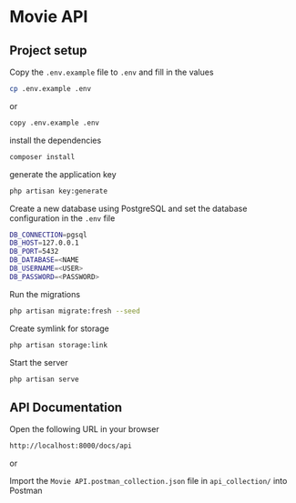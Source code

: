 # Movie API

## Project setup

Copy the `.env.example` file to `.env` and fill in the values

```bash
cp .env.example .env
```

or

```bash
copy .env.example .env
```

install the dependencies

```bash
composer install
```

generate the application key

```bash
php artisan key:generate
```

Create a new database using PostgreSQL and set the database configuration in the `.env` file

```bash
DB_CONNECTION=pgsql
DB_HOST=127.0.0.1
DB_PORT=5432
DB_DATABASE=<NAME
DB_USERNAME=<USER>
DB_PASSWORD=<PASSWORD>
```

Run the migrations

```bash
php artisan migrate:fresh --seed
```

Create symlink for storage

```bash
php artisan storage:link
```

Start the server

```bash
php artisan serve
```

## API Documentation

Open the following URL in your browser

```bash
http://localhost:8000/docs/api
```

or

Import the `Movie API.postman_collection.json` file in `api_collection/` into Postman
